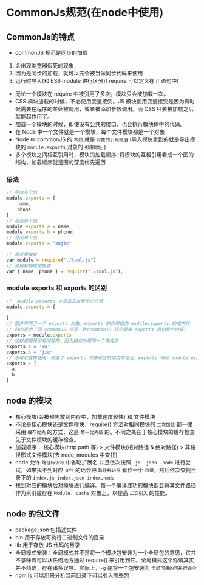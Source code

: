 # CommonJs规范(在node中使用)

## CommonJs的特点

* commonJS 规范是同步的加载

1. 会出现浏览器假死的现象
2. 因为是同步的加载，就可以完全被当做同步代码来使用
3. 运行时导入(和 ES6 module 进行区分)( require 可以定义在 if 语句中)

* 无论一个模块在 require 中被引用了多次，模块只会被加载一次。
* CSS 模块加载的时候，不必使用变量接受。JS 模块使用变量接受是因为有时候需要在程序的某处被调用，或者被添加参数调用。而 CSS 只要被加载之后就能起作用了。
* 加载一个模块的时候，即使没有公共的接口，也会执行模块体中的代码。
* 在 Node 中一个文件就是一个模块，每个文件模块都是一个对象
* Node 中 commonJS 的 `本质` 就是 `对象的引用赋值` (导入模块拿到的就是导出模块的 `module.exports` 对象的 `引用地址` )
* 多个模块之间相互引用时，模块的加载顺序: 将模块的互相引用看成一个图的结构，加载顺序就是图的深度优先遍历

### 语法

```js
// 导出多个值
module.exports = {
    name,
    phone
}
// 导出多个值
module.exports.a = name;
module.exports.b = phone;
// 导出单个值
module.exports = "xujie"

// 用变量接收
var module = require("./tool.js")
// 使用解构赋值接收
var { name, phone } = require("./tool.js");
```

### module.exports 和 exports 的区别

```js
//  module.exports 才是真正被导出的东西
module.exports = {
  ...
}
// 额外声明了一个 exports 对象，exports 的引用指向 module.exports 的堆内存
// 目的是为了同 commonJS 规范一致(commonJS 规定要用 exports 语句导出内容)
exports = module.exports
// 这样使用是没有问题的，因为操作的是同一个堆内存
exports.a = 'xu'
exports.b = 'jie'
// 不可以这样使用，改变了 exports 对象对应的堆内存地址，exports 将和 module.exports 失去关系
exports = {
  a,
  b
}
```

## node 的模块

* 核心模块(会被预先放到内存中，加载速度较快) 和 文件模块
* 不论是核心模块还是文件模块，require() 方法对相同模块的 `二次加载` 都一律采用 `缓存优先` 的方式，这是 `第一优先级` 的。不同之处在于核心模块的缓存检查先于文件模块的缓存检查。
* 加载顺序： 核心模块(http path 等) > 文件模块(相对路径 & 绝对路径) > 非路径形式文件模块(去 node_modules 中查找)
* node 允许 `路径标识符` 中省略扩展名 并且依次按照 `.js .json .node` 进行尝试，如果找不到对应 `文件` 的话会把 `路径标识符` 看作一个 `目录`，然后依次查找目录下的 `index.js index.json index.node`
* 找到对应的模块后对模块进行编译。每一个编译成功的模块都会将其文件路径作为索引缓存在 `Module._cache` 对象上，以提高 `二次引入` 的性能。

## node 的包文件

* package.json 包描述文件
* bin 用于存放可执行二进制文件的目录
* lib 用于存放 JS 代码的目录
* 全局模式安装：全局模式并不是将一个模块包安装为一个全局包的意思，它并不意味着可以从任何地方通过 require() 来引用到它。全局模式这个称谓其实并不精确，存在诸多误导。实际上，`-g` 是将一个包安装为 `全局可用的可执行命令`
* npm ls 可以用来分析当前目录下可以引入哪些包
